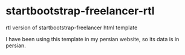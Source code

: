 # startbootstrap-freelancer-rtl
rtl version of startbootstrap-freelancer html template

<p>I have been using this template in my persian website, so its data is in persian.</p>